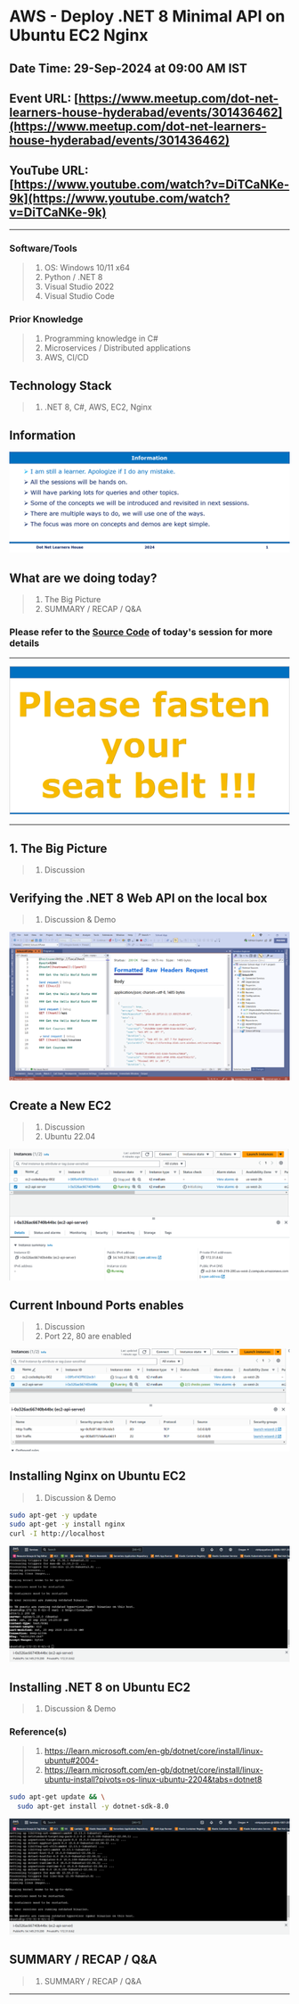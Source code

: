 # AWS - Deploy .NET 8 Minimal API on Ubuntu EC2 Nginx

## Date Time: 29-Sep-2024 at 09:00 AM IST

## Event URL: [https://www.meetup.com/dot-net-learners-house-hyderabad/events/301436462](https://www.meetup.com/dot-net-learners-house-hyderabad/events/301436462)

## YouTube URL: [https://www.youtube.com/watch?v=DiTCaNKe-9k](https://www.youtube.com/watch?v=DiTCaNKe-9k)

<!-- ![Viswanatha Swamy P K |150x150](./Documentation/Images/ViswanathaSwamyPK.PNG) -->

---

### Software/Tools

> 1. OS: Windows 10/11 x64
> 1. Python / .NET 8
> 1. Visual Studio 2022
> 1. Visual Studio Code

### Prior Knowledge

> 1. Programming knowledge in C#
> 1. Microservices / Distributed applications
> 1. AWS, CI/CD

## Technology Stack

> 1. .NET 8, C#, AWS, EC2, Nginx

## Information

![Information | 100x100](../Documentation/Images/Information.PNG)

## What are we doing today?

> 1. The Big Picture
> 1. SUMMARY / RECAP / Q&A

### Please refer to the [**Source Code**](https://github.com/ViswanathaSwamy-PK-TechSkillz-Academy/minimal-apis/tree/main/School) of today's session for more details

---

![Information | 100x100](../Documentation/Images/SeatBelt.PNG)

---

## 1. The Big Picture

> 1. Discussion

## Verifying the .NET 8 Web API on the local box

> 1. Discussion & Demo

![Verifying AP Locally](Documentation/Images/Verifying_API_Locally_1.PNG)

## Create a New EC2

> 1. Discussion
> 1. Ubuntu 22.04

![Ubuntu VM 22.04](Documentation/Images/EC2_2.PNG)

## Current Inbound Ports enables

> 1. Discussion
> 1. Port 22, 80 are enabled

![Ports Enabled](Documentation/Images/Enabled_Ports_3.PNG)

## Installing Nginx on Ubuntu EC2

> 1. Discussion & Demo

```bash
sudo apt-get -y update
sudo apt-get -y install nginx
curl -I http://localhost
```

![Install Nginx](Documentation/Images/Install_Nginx_4.PNG)

## Installing .NET 8 on Ubuntu EC2

> 1. Discussion & Demo

### Reference(s)

> 1. <https://learn.microsoft.com/en-gb/dotnet/core/install/linux-ubuntu#2004->
> 1. <https://learn.microsoft.com/en-gb/dotnet/core/install/linux-ubuntu-install?pivots=os-linux-ubuntu-2204&tabs=dotnet8>

```bash
sudo apt-get update && \
  sudo apt-get install -y dotnet-sdk-8.0
```

![Installing .NET 8](Documentation/Images/Installing_.NET_8_5.PNG)

## SUMMARY / RECAP / Q&A

> 1. SUMMARY / RECAP / Q&A

---
